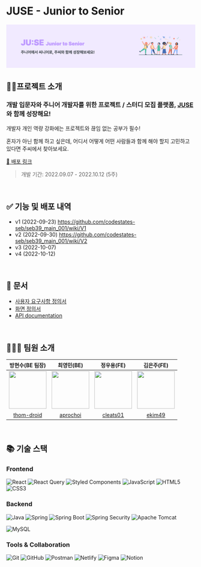# JUSE - Junior to Senior

<img src='./client/public/JUSE.png'>

## 👨‍👧프로젝트 소개

### 개발 입문자와 주니어 개발자를 위한 프로젝트 / 스터디 모집 플랫폼, [JUSE](https://junior-to-senior.netlify.app/)와 함께 성장해요!

개발자 개인 역량 강화에는 프로젝트와 끊임 없는 공부가 필수!

혼자가 아닌 함께 하고 싶은데, 어디서 어떻게 어떤 사람들과 함께 해야 할지 고민하고 있다면 주씨에서 찾아보세요.

[🔗 배포 링크](https://junior-to-senior.netlify.app/)
<br/>

> 개발 기간: 2022.09.07 - 2022.10.12 (5주)

<br/>

## ✅ 기능 및 배포 내역

- v1 (2022-09-23) https://github.com/codestates-seb/seb39_main_001/wiki/V1
- v2 (2022-09-30) https://github.com/codestates-seb/seb39_main_001/wiki/V2
- v3 (2022-10-07)
- v4 (2022-10-12)

<br/>

## 📕 문서

- [사용자 요구사항 정의서](https://docs.google.com/spreadsheets/d/1YQc8KwcKyAEsbhF_-LmGuVD35DMIdXNNGF-e1COYyHk/edit#gid=0)
- [화면 정의서](https://www.notion.so/67392033074049daaca51da6605c83af)
- [API documentation](https://documenter.getpostman.com/view/16361879/2s7YfGGJqm#intro)

<br/>

## 💁🏻‍♀️ 팀원 소개

|                                                                                     방현수(BE 팀장)                                                                                      |                                                                               최영민(BE)                                                                                |                                                정우용(FE)                                                |                                               김은주(FE)                                               |
| :--------------------------------------------------------------------------------------------------------------------------------------------------------------------------------------: | :---------------------------------------------------------------------------------------------------------------------------------------------------------------------: | :------------------------------------------------------------------------------------------------------: | :----------------------------------------------------------------------------------------------------: |
| <img src="https://e7.pngegg.com/pngimages/91/840/png-clipart-super-mario-odyssey-super-mario-3d-land-new-super-mario-bros-wii-mario-heroes-nintendo-thumbnail.png" width=100 height=100> | <img src="https://static.wikia.nocookie.net/mariokart/images/0/09/GoombaNSMB.jpg/revision/latest/top-crop/width/360/height/450?cb=20080728222842" width=100 height=100> | <img src="https://i.pinimg.com/474x/78/58/5d/78585da7ee6b5cd6a58f35c9e39acc22.jpg" width=100 height=100> | <img src="https://upload.wikimedia.org/wikipedia/en/b/b2/Koopa_Troopa_NSMBU.png" width=100 height=100> |
|                                                                       [thom-droid](https://github.com/thom-droid)                                                                        |                                                                 [aprochoi](https://github.com/aprochoi)                                                                 |                                 [cleats01](https://github.com/cleats01)                                  |                                  [ekim49](https://github.com/ekim49)                                   |

<br/>

## 📚 기술 스택

### Frontend

![React](https://img.shields.io/badge/react-%2320232a.svg?style=for-the-badge&logo=react&logoColor=%2361DAFB)
![React Query](https://img.shields.io/badge/-React%20Query-FF4154?style=for-the-badge&logo=react%20query&logoColor=white)
![Styled Components](https://img.shields.io/badge/styled--components-DB7093?style=for-the-badge&logo=styled-components&logoColor=white)
![JavaScript](https://img.shields.io/badge/javascript-%23323330.svg?style=for-the-badge&logo=javascript&logoColor=%23F7DF1E)
![HTML5](https://img.shields.io/badge/HTML5-E34F26?style=for-the-badge&logo=html5&logoColor=white)
![CSS3](https://img.shields.io/badge/CSS3-1572B6?style=for-the-badge&logo=css3&logoColor=white)


### Backend

![Java](https://img.shields.io/badge/java-%23ED8B00.svg?style=for-the-badge&logo=java&logoColor=white)
![Spring](https://img.shields.io/badge/spring-%236DB33F.svg?style=for-the-badge&logo=spring&logoColor=white)
![Spring Boot](https://img.shields.io/badge/Spring_Boot-F2F4F9?style=for-the-badge&logo=spring-boot)
![Spring Security](https://img.shields.io/badge/Spring_Security-6DB33F?style=for-the-badge&logo=Spring-Security&logoColor=white)
![Apache Tomcat](https://img.shields.io/badge/apache%20tomcat-%23F8DC75.svg?style=for-the-badge&logo=apache-tomcat&logoColor=black)

![MySQL](https://img.shields.io/badge/MySQL-005C84?style=for-the-badge&logo=mysql&logoColor=white)


### Tools & Collaboration

![Git](https://img.shields.io/badge/GIT-E44C30?style=for-the-badge&logo=git&logoColor=white)
![GitHub](https://img.shields.io/badge/GitHub-100000?style=for-the-badge&logo=github&logoColor=white)
![Postman](https://img.shields.io/badge/Postman-FF6C37?style=for-the-badge&logo=Postman&logoColor=white)
![Netlify](https://img.shields.io/badge/netlify-%23000000.svg?style=for-the-badge&logo=netlify&logoColor=#00C7B7)
![Figma](https://img.shields.io/badge/figma-%23F24E1E.svg?style=for-the-badge&logo=figma&logoColor=white)
![Notion](https://img.shields.io/badge/Notion-%23000000.svg?style=for-the-badge&logo=notion&logoColor=white)

